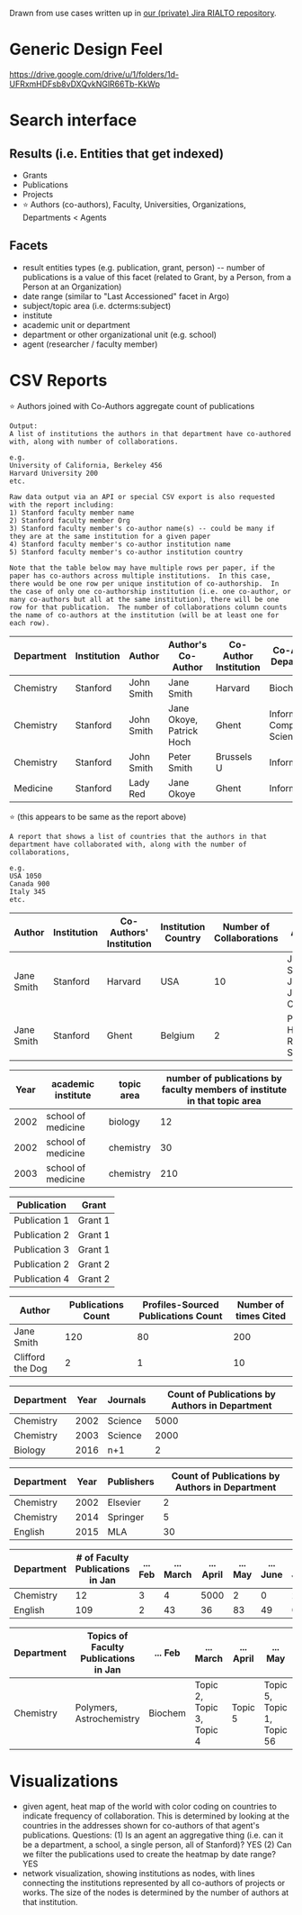 Drawn from use cases written up in [our (private) Jira RIALTO repository](https://jirasul.stanford.edu/jira/secure/RapidBoard.jspa?rapidView=921&projectKey=RIALTO&view=planning).

# Generic Design Feel

https://drive.google.com/drive/u/1/folders/1d-UFRxmHDFsb8vDXQvkNGlR66Tb-KkWp


# Search interface

## Results (i.e. Entities that get indexed)
  - Grants
  - Publications
  - Projects
  - :star: Authors (co-authors), Faculty, Universities, Organizations, Departments < Agents

## Facets
  - result entities types (e.g. publication, grant, person)
  -- number of publications is a value of this facet (related to Grant, by a Person, from a Person at an Organization)
  - date range (similar to "Last Accessioned" facet in Argo)
  - subject/topic area (i.e. dcterms:subject)
  - institute
  - academic unit or department
  - department or other organizational unit (e.g. school)
  - agent (researcher / faculty member)

# CSV Reports

:star: Authors joined with Co-Authors aggregate count of publications
```
Output:
A list of institutions the authors in that department have co-authored with, along with number of collaborations.

e.g.
University of California, Berkeley 456
Harvard University 200
etc.

Raw data output via an API or special CSV export is also requested with the report including:
1) Stanford faculty member name
2) Stanford faculty member Org
3) Stanford faculty member's co-author name(s) -- could be many if they are at the same institution for a given paper
4) Stanford faculty member's co-author institution name
5) Stanford faculty member's co-author institution country

Note that the table below may have multiple rows per paper, if the paper has co-authors across multiple institutions.  In this case, there would be one row per unique institution of co-authorship.  In the case of only one co-authorship institution (i.e. one co-author, or many co-authors but all at the same institution), there will be one row for that publication.  The number of collaborations column counts the name of co-authors at the institution (will be at least one for each row).
```

Department | Institution | Author | Author's Co-Author | Co-Author Institution | Co-Author Department | Number of Collaborations | Co-Author Country
--- | --- | --- | --- | --- | --- | --- | ---
Chemistry  | Stanford    | John Smith | Jane Smith  | Harvard  | Biochemistry | 2 | USA
Chemistry  | Stanford    | John Smith | Jane Okoye, Patrick Hoch  | Ghent    | Informatics, Computer Science  | 10 | Belgium
Chemistry  | Stanford    | John Smith | Peter Smith  | Brussels U | Informatics  | 10 | Belgium
Medicine   | Stanford    | Lady Red   | Jane Okoye  | Ghent    | Informatics  | 10 | Belgium

:star: (this appears to be same as the report above) 

```
A report that shows a list of countries that the authors in that department have collaborated with, along with the number of collaborations, 

e.g.
USA 1050
Canada 900
Italy 345
etc.
```

Author     | Institution | Co-Authors' Institution | Institution Country | Number of Collaborations | Co-Authors' Names
---------- | ----------- | ----------------------- | ------------------- | ------------------------ | -----------------
Jane Smith | Stanford    | Harvard                 | USA                 | 10 | Jane Smith, John Doe, Jake Okuma
Jane Smith | Stanford    | Ghent                   | Belgium             | 2 | Patrick Hoch, Richard Sanderson


Year | academic institute | topic area | number of publications by faculty members of institute in that topic area
---- | ------------------ | ---------- | -------------
2002 | school of medicine | biology    | 12
2002 | school of medicine | chemistry  | 30
2003 | school of medicine | chemistry  | 210

Publication   | Grant
------------- | ------
Publication 1 | Grant 1 
Publication 2 | Grant 1 
Publication 3 | Grant 1 
Publication 2 | Grant 2 
Publication 4 | Grant 2 

Author | Publications Count | Profiles-Sourced Publications Count | Number of times Cited
------ | ------------------ | ----------------------------------- | ---------------------
Jane Smith | 120 | 80 | 200
Clifford the Dog | 2 | 1 | 10

Department | Year | Journals | Count of Publications by Authors in Department
---------- | ---- | -------- | ----------------------------------------------
Chemistry  | 2002 | Science  | 5000
Chemistry  | 2003 | Science  | 2000
Biology    | 2016 | n+1      | 2


Department | Year | Publishers | Count of Publications by Authors in Department
---------- | ---- | ---------- | ----------------------------------------------
Chemistry  | 2002 | Elsevier   | 2
Chemistry  | 2014 | Springer   | 5
English    | 2015 | MLA        | 30

Department | # of Faculty Publications in Jan | ... Feb | ... March | ... April | ... May | ... June | ... July | ... Aug | ... Sept | ... Oct | ... Nov | ... Dev
---------- | --- | --- | ----- | ----- | --- | ---- | ---- | --- | ---- | --- | --- | ---
Chemistry  | 12  | 3   | 4     | 5000  |   2 |    0 |    2 |  10 | 2021 |  20 | 305 | 308
English    | 109 |   2 |    43 |   36  |  83 |   49 |    0 | 489 |  981 |  34 | 738 |  21

Department | Topics of Faculty Publications in Jan | ... Feb | ... March | ... April | ... May | ... June | ... July | ... Aug | ... Sept | ... Oct | ... Nov | ... Dev
---------- | --- | --- | ----- | ----- | --- | ---- | ---- | --- | ---- | --- | --- | ---
Chemistry  | Polymers, Astrochemistry  | Biochem   | Topic 2, Topic 3, Topic 4     | Topic 5  |  Topic 5, Topic 1, Topic 56 |    Topic 0 |   Topic 2 | Topic 10 | Topic 2, Topic 0, Topic 21 |  Topic 20 | Topic 3, Topic 0, Topic 5 | Topic 8

# Visualizations
  - given agent, heat map of the world with color coding on countries to indicate frequency of collaboration.  This is determined by looking at the countries in the addresses shown for co-authors of that agent's publications.  Questions: (1) Is an agent an aggregative thing (i.e. can it be a department, a school, a single person, all of Stanford)?  YES (2) Can we filter the publications used to create the heatmap by date range? YES
  - network visualization, showing institutions as nodes, with lines connecting the institutions represented by all co-authors of projects or works. The size of the nodes is determined by the number of authors at that institution. 
